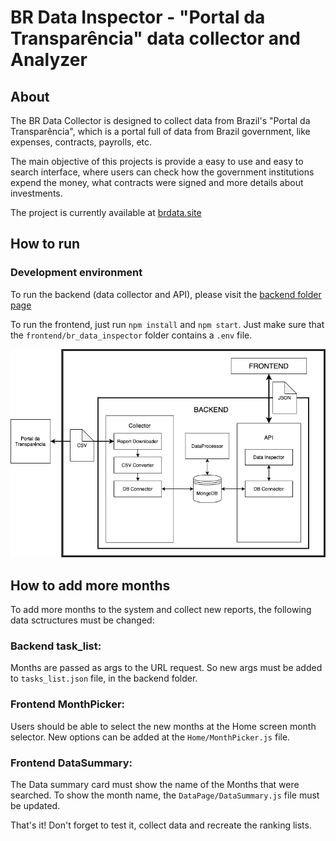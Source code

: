 # BR Data Inspector - "Portal da Transparência" data collector and Analyzer


## About

The BR Data Collector is designed to collect data from Brazil's "Portal da Transparência", which is a portal
full of data from Brazil government, like expenses, contracts, payrolls, etc.

The main objective of this projects is provide a easy to use and easy to search interface, where users can
check how the government institutions expend the money, what contracts were signed and more details about
investments.

The project is currently available at [brdata.site](https://brdata.site)


## How to run

### Development environment

To run the backend (data collector and API), please visit the [backend folder page](backend)

To run the frontend, just run `npm install` and `npm start`. Just make sure that the `frontend/br_data_inspector` folder contains a `.env` file.


![alt text](screenshots/schema.png "Project Schema")


## How to add more months

To add more months to the system and collect new reports, the following data sctructures must be changed:

### Backend task_list:

Months are passed as args to the URL request. So new args must be added to `tasks_list.json` file, in the backend folder.

### Frontend MonthPicker:

Users should be able to select the new months at the Home screen month selector. New options can be added at the `Home/MonthPicker.js` file.

### Frontend DataSummary:

The Data summary card must show the name of the Months that were searched. To show the month name, the `DataPage/DataSummary.js` file must be updated.


That's it! Don't forget to test it, collect data and recreate the ranking lists.
